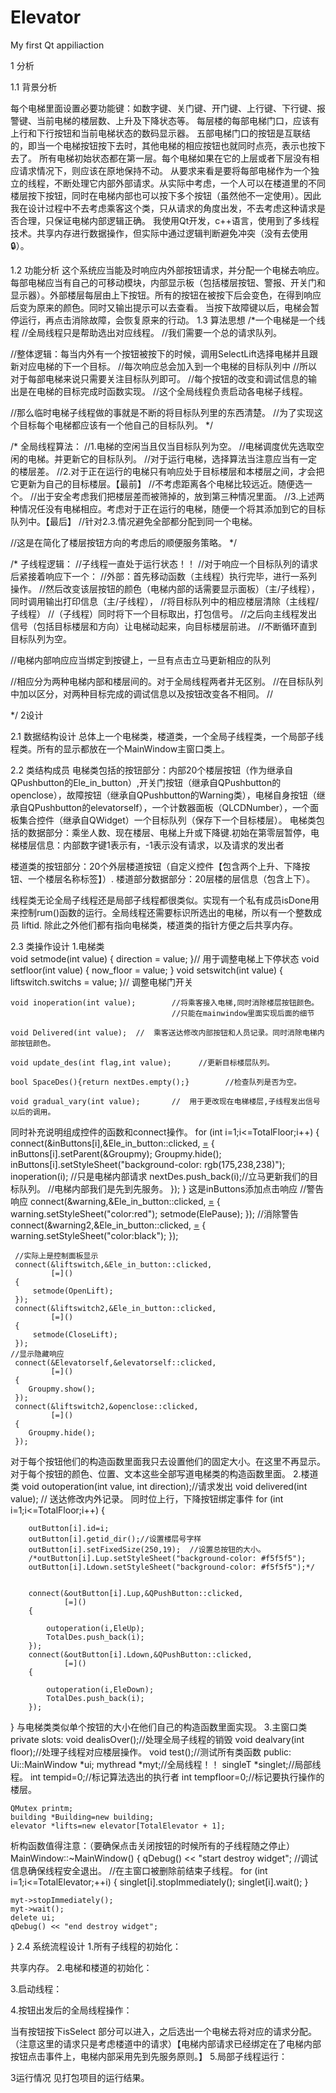 # Elevator
My first Qt appiliaction

1  分析

1.1 背景分析

每个电梯里面设置必要功能键：如数字键、关门键、开门键、上行键、下行键、报警键、当前电梯的楼层数、上升及下降状态等。
每层楼的每部电梯门口，应该有上行和下行按钮和当前电梯状态的数码显示器。
五部电梯门口的按钮是互联结的，即当一个电梯按钮按下去时，其他电梯的相应按钮也就同时点亮，表示也按下去了。
所有电梯初始状态都在第一层。每个电梯如果在它的上层或者下层没有相应请求情况下，则应该在原地保持不动。
从要求来看是要将每部电梯作为一个独立的线程，不断处理它内部外部请求。从实际中考虑，一个人可以在楼道里的不同楼层按下按钮，同时在电梯内部也可以按下多个按钮（虽然他不一定使用）。因此我在设计过程中不去考虑乘客这个类，只从请求的角度出发，不去考虑这种请求是否合理，只保证电梯内部逻辑正确。
我使用Qt开发，c++语言，使用到了多线程技术。共享内存进行数据操作，但实际中通过逻辑判断避免冲突（没有去使用🔒）。

1.2 功能分析
这个系统应当能及时响应内外部按钮请求，并分配一个电梯去响应。
每部电梯应当有自己的可移动模块，内部显示板（包括楼层按钮、警报、开关门和显示器）。外部楼层每层由上下按钮。所有的按钮在被按下后会变色，在得到响应后变为原来的颜色。同时又输出提示可以去查看。
	当按下故障键以后，电梯会暂停运行，再点击消除故障，会恢复原来的行动。
1.3 算法思想
/*一个电梯是一个线程
//全局线程只是帮助选出对应线程。
//我们需要一个总的请求队列。

//整体逻辑：每当内外有一个按钮被按下的时候，调用SelectLift选择电梯并且跟新对应电梯的下一个目标。
//每次响应总会加入到一个电梯的目标队列中
//所以对于每部电梯来说只需要关注目标队列即可。
//每个按钮的改变和调试信息的输出是在电梯的目标完成时函数实现。
//这个全局线程负责启动各电梯子线程。

//那么临时电梯子线程做的事就是不断的将目标队列里的东西清楚。
//为了实现这个目标每个电梯都应该有一个他自己的目标队列。
*/

/*
全局线程算法：
//1.电梯的空闲当且仅当目标队列为空。
//电梯调度优先选取空闲的电梯。并更新它的目标队列。
//对于运行电梯，选择算法当注意应当有一定的楼层差。
//2.对于正在运行的电梯只有响应处于目标楼层和本楼层之间，才会把它更新为自己的目标楼层。【最前】
//不考虑距离各个电梯比较远近。随便选一个。
//出于安全考虑我们把楼层差而被筛掉的，放到第三种情况里面。
//3.上述两种情况任没有电梯相应。考虑对于正在运行的电梯，随便一个将其添加到它的目标队列中。【最后】
//针对2.3.情况避免全部都分配到同一个电梯。

//这是在简化了楼层按钮方向的考虑后的顺便服务策略。
*/

/*
子线程逻辑：
//子线程一直处于运行状态！！
//对于响应一个目标队列的请求后紧接着响应下一个：
//外部：首先移动函数（主线程）执行完毕，进行一系列操作。
//然后改变该层按钮的颜色（电梯内部的话需要显示面板）（主/子线程），同时调用输出打印信息（主/子线程），
//将目标队列中的相应楼层清除（主线程/子线程）
//（子线程）同时将下一个目标取出，打包信号。
//之后向主线程发出信号（包括目标楼层和方向）让电梯动起来，向目标楼层前进。
//不断循环直到目标队列为空。

//电梯内部响应应当绑定到按键上，一旦有点击立马更新相应的队列

//相应分为两种电梯内部和楼层间的。对于全局线程两者并无区别。
//在目标队列中加以区分，对两种目标完成的调试信息以及按钮改变各不相同。
//

*/
2设计

2.1 数据结构设计
总体上一个电梯类，楼道类，一个全局子线程类，一个局部子线程类。所有的显示都放在一个MainWindow主窗口类上。

2.2 类结构成员
电梯类包括的按钮部分：内部20个楼层按钮（作为继承自QPushbutton的Ele_in_button）,开关门按钮（继承自QPushbutton的openclose），故障按钮（继承自QPushbutton的Warning类），电梯自身按钮（继承自QPushbutton的elevatorself），一个计数器面板（QLCDNumber），一个面板集合控件（继承自QWidget）一个目标队列（保存下一个目标楼层）。
电梯类包括的数据部分：乘坐人数、现在楼层、电梯上升或下降键.初始在第零层暂停，电梯楼层信息：内部数字键1表示有，-1表示没有请求，以及请求的发出者

楼道类的按钮部分：20个外层楼道按钮（自定义控件【包含两个上升、下降按钮、一个楼层名称标签】）.
楼道部分数据部分：20层楼的层信息（包含上下）。

线程类无论全局子线程还是局部子线程都很类似。实现有一个私有成员isDone用来控制rum()函数的运行。全局线程还需要标识所选出的电梯，所以有一个整数成员 liftid. 除此之外他们都有指向电梯类，楼道类的指针方便之后共享内存。



2.3 类操作设计
1.电梯类	
void setmode(int value) { direction = value; }//	用于调整电梯上下停状态
    void setfloor(int value) { now_floor = value; }
    void setswitch(int value) { liftswitch.switchs = value; }//	调整电梯门开关

    void inoperation(int value);		//将乘客接入电梯,同时消除楼层按钮颜色。
                                        //只能在mainwindow里面实现后面的细节

    void Delivered(int value);	//	乘客送达修改内部按钮和人员记录。同时消除电梯内部按钮颜色。

    void update_des(int flag,int value);      //更新目标楼层队列。

    bool SpaceDes(){return nextDes.empty();}        //检查队列是否为空。

    void gradual_vary(int value);       //	用于更改现在电梯楼层,子线程发出信号以后的调用。

同时补充说明组成控件的函数和connect操作。
     for (int i=1;i<=TotalFloor;i++) {
         connect(&inButtons[i],&Ele_in_button::clicked,
                 [=]()
         {
             inButtons[i].setParent(&Groupmy);
             Groupmy.hide();
             inButtons[i].setStyleSheet("background-color: rgb(175,238,238)");
             inoperation(i);
             //只是电梯内部请求
             nextDes.push_back(i);//立马更新我们的目标队列。
             //电梯内部我们是先到先服务。
         });
     }
这是inButtons添加点击响应
     //警告响应
     connect(&warning,&Ele_in_button::clicked,
             [=]()
     {
         warning.setStyleSheet("color:red");
         setmode(ElePause);
     });
     //消除警告
     connect(&warning2,&Ele_in_button::clicked,
             [=]()
     {
         warning.setStyleSheet("color:black");
     });

     //实际上是控制面板显示
     connect(&liftswitch,&Ele_in_button::clicked,
             [=]()
     {
         setmode(OpenLift);
     });
     connect(&liftswitch2,&Ele_in_button::clicked,
             [=]()
     {
         setmode(CloseLift);
     });
    //显示隐藏响应
     connect(&Elevatorself,&elevatorself::clicked,
             [=]()
     {
        Groupmy.show();
     });
     connect(&liftswitch2,&openclose::clicked,
             [=]()
     {
        Groupmy.hide();
     });
对于每个按钮他们的构造函数里面我只去设置他们的固定大小。在这里不再显示。对于每个按钮的颜色、位置、文本这些全部写道电梯类的构造函数里面。
2.楼道类
void outoperation(int value, int direction);//请求发出
void delivered(int value);	//	送达修改内外记录。
同时位上行，下降按钮绑定事件
for (int i=1;i<=TotalFloor;i++) {

        outButton[i].id=i;
        outButton[i].getid_dir();//设置楼层号字样
        outButton[i].setFixedSize(250,19);  //设置总按钮的大小。
        /*outButton[i].Lup.setStyleSheet("background-color: #f5f5f5");
        outButton[i].Ldown.setStyleSheet("background-color: #f5f5f5");*/


        connect(&outButton[i].Lup,&QPushButton::clicked,
                [=]()
        {

            outoperation(i,EleUp);
            TotalDes.push_back(i);
        });
        connect(&outButton[i].Ldown,&QPushButton::clicked,
                [=]()
        {

            outoperation(i,EleDown);
            TotalDes.push_back(i);
        });
}
与电梯类类似单个按钮的大小在他们自己的构造函数里面实现。
3.主窗口类
private slots:
    void dealisOver();//处理全局子线程的销毁
    void dealvary(int floor);//处理子线程对应楼层操作。
    void test();//测试所有类函数
public:
    Ui::MainWindow *ui;
    mythread *myt;//全局线程！！
    singleT *singlet;//局部线程。
    int tempid=0;//标记算法选出的执行者
    int tempfloor=0;//标记要执行操作的楼层。

    QMutex printm;
    building *Building=new building;
    elevator *lifts=new elevator[TotalElevator + 1];
析构函数值得注意：（要确保点击关闭按钮的时候所有的子线程随之停止）
MainWindow::~MainWindow()
{
    qDebug() << "start destroy widget";
    //调试信息确保线程安全退出。
    //在主窗口被删除前结束子线程。
    for (int i=1;i<=TotalElevator;++i) {
        singlet[i].stopImmediately();
        singlet[i].wait();
    }

    myt->stopImmediately();
    myt->wait();
    delete ui;
    qDebug() << "end destroy widget";
}
2.4 系统流程设计
1.所有子线程的初始化：

 
共享内存。
2.电梯和楼道的初始化：
    
3.启动线程：
 
4.按钮出发后的全局线程操作：
 
当有按钮按下isSelect 部分可以进入，之后选出一个电梯去将对应的请求分配。（注意这里的请求只是考虑楼道中的请求）【电梯内部请求已经绑定在了电梯内部按钮点击事件上，电梯内部采用先到先服务原则。】
5.局部子线程运行：
 
 

3运行情况
见打包项目的运行结果。

